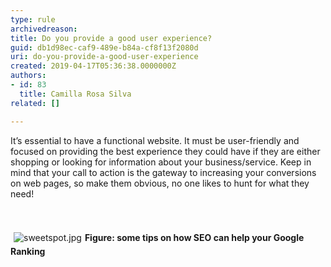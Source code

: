 ```yaml
---
type: rule
archivedreason: 
title: Do you provide a good user experience?
guid: db1d98ec-caf9-489e-b84a-cf8f13f2080d
uri: do-you-provide-a-good-user-experience
created: 2019-04-17T05:36:38.0000000Z
authors:
- id: 83
  title: Camilla Rosa Silva
related: []

---
```



It’s essential to have a functional website. It must be user-friendly and focused on providing the best experience they could have if they are either shopping or looking for information about your business/service. Keep in mind that your call to action is the gateway to increasing your conversions on web pages, so make them obvious, no one likes to hunt for what they need!&#160;​<br>
<br><excerpt class='endintro'></excerpt><br>
<dl class="ssw15-rteElement-ImageArea">​<img src="/SiteAssets/do-you-provide-a-good-user-experience/sweetspot.jpg" alt="sweetspot.jpg" style="margin&#58;5px;" /><strong>Figure&#58; some tips on how SEO can help your Google Ranking​</strong><br></dl><p><br></p>


